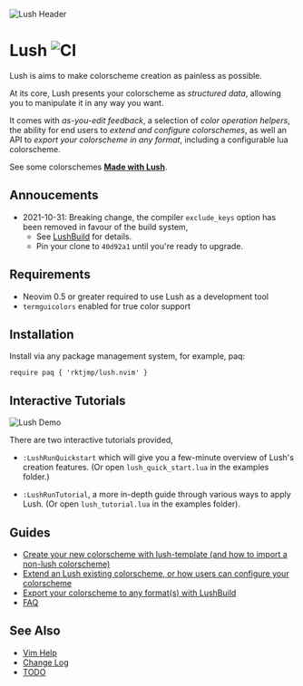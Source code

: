 ![Lush Header](../assets/images/header.gif)

Lush ![CI](https://github.com/rktjmp/lush.nvim/workflows/CI/badge.svg)
====

Lush is aims to make colorscheme creation as painless as possible.

At its core, Lush presents your colorscheme as *structured data*, allowing
you to manipulate it in any way you want.

It comes with *as-you-edit feedback*, a selection of *color operation helpers*,
the ability for end users to *extend and configure colorschemes*, as well an
API to *export your colorscheme in any format*, including a configurable lua
colorscheme.

See some colorschemes [**Made with Lush**](made_with_lush/README.md#made-with-lush).

Annoucements
------------

- 2021-10-31: Breaking change, the compiler `exclude_keys` option has been
  removed in favour of the build system,
  - See [LushBuild](BUILD.md) for details.
  - Pin your clone to `40d92a1` until you're ready to upgrade.

Requirements
------------

- Neovim 0.5 or greater required to use Lush as a development tool
- `termguicolors` enabled for true color support

Installation
------------

Install via any package management system, for example, paq:

```vim
require paq { 'rktjmp/lush.nvim' }
```

Interactive Tutorials
---------------------

![Lush Demo](../assets/images/demo.gif)

There are two interactive tutorials provided,

- `:LushRunQuickstart` which will give you a few-minute overview of Lush's
  creation features. (Or open `lush_quick_start.lua` in the examples folder.)

- `:LushRunTutorial`, a more in-depth guide through various ways to apply Lush.
  (Or open `lush_tutorial.lua` in the examples folder).

Guides
------

- [Create your new colorscheme with lush-template (and how to import a non-lush colorscheme)](CREATE.md)
- [Extend an Lush existing colorscheme, or how users can configure your
  colorscheme](EXTEND.md)
- [Export your colorscheme to any format(s) with LushBuild](BUILD.md)
- [FAQ](FAQ.md)

See Also
--------

- [Vim Help](doc/lush.txt)
- [Change Log](CHANGELOG.md)
- [TODO](TODO.md)
